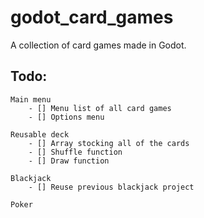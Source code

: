 # godot_card_games
 A collection of card games made in Godot.

## Todo:
	Main menu
		- [] Menu list of all card games
		- [] Options menu

	Reusable deck
		- [] Array stocking all of the cards
		- [] Shuffle function
		- [] Draw function

	Blackjack
		- [] Reuse previous blackjack project

	Poker
